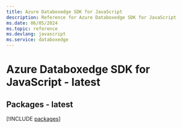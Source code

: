 ```yaml
---
title: Azure Databoxedge SDK for JavaScript
description: Reference for Azure Databoxedge SDK for JavaScript
ms.date: 06/05/2024
ms.topic: reference
ms.devlang: javascript
ms.service: databoxedge
---
```

# Azure Databoxedge SDK for JavaScript - latest
## Packages - latest
[!INCLUDE [packages](databoxedge-index.md)]